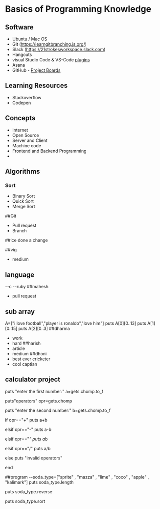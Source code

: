 # Basics of Programming Knowledge

## Software
 - Ubuntu / Mac OS 
 - Git (https://learngitbranching.js.org/)
 - Slack (https://21strokesworkspace.slack.com)
 - Hangouts
 - visual Studio Code & VS-Code [plugins](https://x-team.com/blog/best-vscode-extensions/)
 - Asana
 - GitHub - [Project Boards](https://docs.github.com/en/github/managing-your-work-on-github/about-project-boards)
 
## Learning Resources
 - Stackoverflow
 - Codepen


## Concepts
 - Internet
 - Open Source
 - Server and Client 
 - Machine code 
 - Frontend and Backend Programming 
 -

## Algorithms
 ### Sort
  - Binary Sort 
  - Quick Sort
  - Merge Sort
  
##Git
 - Pull request
 - Branch

##ice 
 done a change

 ##vig
 - medium

## language
 --c
 --ruby
##mahesh 
- pull request

## sub array
A=["i love football","player is ronaldo","love him"]
puts A[0][0..13]
puts A[1][0..15]
puts A[2][0..3]
##dharma
- work
- hard
##harish
- article
- medium
##dhoni
- best ever cricketer
- cool captian
## calculator project
puts "enter the first number:"
a=gets.chomp.to_f

puts"operators"
opr=gets.chomp

puts "enter the second number:"
b=gets.chomp.to_f

if  opr=="+"
puts a+b

elsif opr=="-"
puts a-b

elsif opr=="*"
puts a*b

elsif opr=="/"
puts a/b

else
puts "invalid operators"

 end

##program
--soda_type=["sprite" , "mazza" , "lime" , "coco" , "apple" , "kalimark"]
 puts soda_type.length

 puts soda_type.reverse

 puts soda_type.sort
